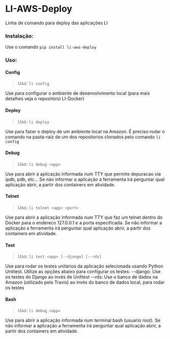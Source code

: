# LI-AWS-Deploy
Linha de comando para deploy das aplicações LI

### Instalação:
Use o comando `pip install li-aws-deploy`

### Uso:

#### Config
> Uso: `li config`

Use para configurar o ambiente de desenvolvimento local (para mais detalhes veja o repositório LI-Docker)

#### Deploy
> Uso: `li deploy`

Use para fazer o deploy de um ambiente local na Amazon. É preciso rodar o comando na pasta-raiz de um dos repositorios clonados pelo comando `li config`

#### Debug
> Uso: `li debug <app>`

Use para abrir a aplicação informada num TTY que permite depuracao via ipdb, pdb, etc... Se não informar a aplicação a ferramenta irá perguntar qual aplicação abrir, a partir dos containers em atividade.

#### Telnet
> Uso: `li telnet <app> <port>`

Use para abrir a aplicação informada num TTY que faz um telnet dentro do Docker para o endereco 127.0.0.1 e a porta especificada. Se não informar a aplicação a ferramenta irá perguntar qual aplicação abrir, a partir dos containers em atividade.

#### Test
> Uso: `li test <app> [--django] [--rds]`

Use para rodar os testes unitários da aplicação selecionada usando Python Unittest. Utilize as opções abaixo para configurar os testes:
--django: Use os testes do Django ao invés de Unittest
--rds: Use o banco de dados na Amazon (utilizado pelo Travis) ao invés do banco de dados local, para rodar os testes

#### Bash
> Uso: `li debug <app>`

Use para abrir a aplicação informada num terminal bash (usuario root). Se não informar a aplicação a ferramenta irá perguntar qual aplicação abrir, a partir dos containers em atividade.
